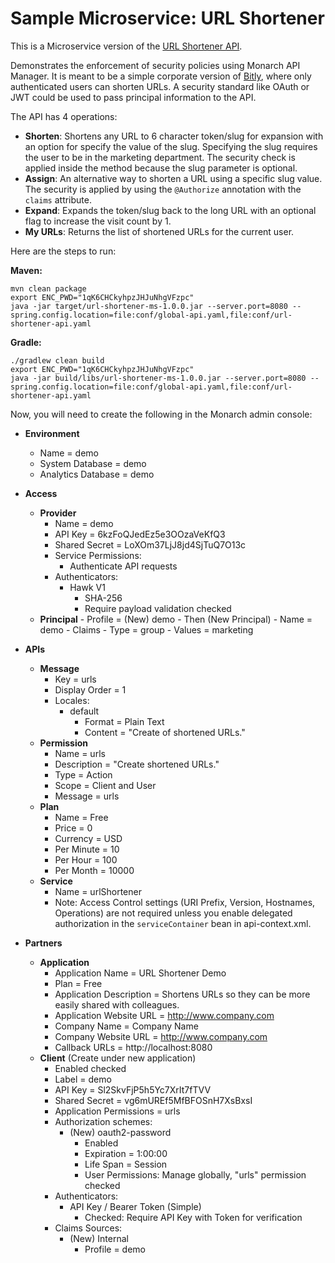 Sample Microservice: URL Shortener
=========================

This is a Microservice version of the [URL Shortener API](https://github.com/monarchapis/url-shortener-api "URL Shortener API on GitHub").

Demonstrates the enforcement of security policies using Monarch API Manager.  It is meant to be a simple corporate version of [Bitly](https://bitly.com "Bitly homepage"), where only authenticated users can shorten URLs.  A security standard like OAuth or JWT could be used to pass principal information to the API.

The API has 4 operations:

- **Shorten**: Shortens any URL to 6 character token/slug for expansion with an option for specify the value of the slug.  Specifying the slug requires the user to be in the marketing department.  The security check is applied inside the method because the slug parameter is optional.
- **Assign**: An alternative way to shorten a URL using a specific slug value.  The security is applied by using the `@Authorize` annotation with the `claims` attribute.
- **Expand**: Expands the token/slug back to the long URL with an optional flag to increase the visit count by 1.
- **My URLs**: Returns the list of shortened URLs for the current user.

Here are the steps to run:

**Maven:**

```
mvn clean package
export ENC_PWD="1qK6CHCkyhpzJHJuNhgVFzpc"
java -jar target/url-shortener-ms-1.0.0.jar --server.port=8080 --spring.config.location=file:conf/global-api.yaml,file:conf/url-shortener-api.yaml
```

**Gradle:**

```
./gradlew clean build
export ENC_PWD="1qK6CHCkyhpzJHJuNhgVFzpc"
java -jar build/libs/url-shortener-ms-1.0.0.jar --server.port=8080 --spring.config.location=file:conf/global-api.yaml,file:conf/url-shortener-api.yaml
```

Now, you will need to create the following in the Monarch admin console:

- **Environment**
	- Name = demo
	- System Database = demo
	- Analytics Database = demo
  
- **Access**
	- **Provider**
		- Name = demo
		- API Key = 6kzFoQJedEz5e3OOzaVeKfQ3
		- Shared Secret = LoXOm37LjJ8jd4SjTuQ7O13c
		- Service Permissions:
			- Authenticate API requests
		- Authenticators:
			- Hawk V1
				- SHA-256
				- Require payload validation checked
  - **Principal**
		- Profile = (New) demo
		- Then (New Principal)
			- Name = demo
			- Claims
				- Type = group
				- Values = marketing
- **APIs**
	- **Message**
		- Key = urls
		- Display Order = 1
		- Locales:
			- default
				- Format = Plain Text
				- Content = "Create of shortened URLs."
	- **Permission**
		- Name = urls
		- Description = "Create shortened URLs."
		- Type = Action
		- Scope = Client and User
		- Message = urls
	- **Plan**
		- Name = Free
		- Price = 0
		- Currency = USD
		- Per Minute = 10
		- Per Hour = 100
		- Per Month = 10000
	- **Service**
    	- Name = urlShortener
    	- Note: Access Control settings (URI Prefix, Version, Hostnames, Operations) are not required unless you enable delegated authorization in the `serviceContainer` bean in api-context.xml.

- **Partners**
	- **Application**
		- Application Name = URL Shortener Demo
		- Plan = Free
		- Application Description = Shortens URLs so they can be more easily shared with colleagues.
		- Application Website URL = http://www.company.com
		- Company Name = Company Name
		- Company Website URL = http://www.company.com
		- Callback URLs = http://localhost:8080
	- **Client** (Create under new application)
		- Enabled checked
		- Label = demo
		- API Key = Sl2SkvFjP5h5Yc7XrIt7fTVV
		- Shared Secret = vg6mUREf5MfBFOSnH7XsBxsI
		- Application Permissions = urls
		- Authorization schemes:
			- (New) oauth2-password
				- Enabled
				- Expiration = 1:00:00
				- Life Span = Session
				- User Permissions: Manage globally, "urls" permission checked
		- Authenticators:
			- API Key / Bearer Token (Simple)
				- Checked: Require API Key with Token for verification
		- Claims Sources:
			- (New) Internal
				- Profile = demo